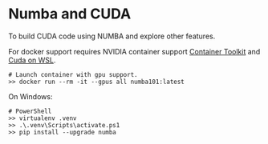 # Numba and CUDA

To build CUDA code using NUMBA and explore other features.

For docker support requires NVIDIA container support [Container Toolkit](https://docs.nvidia.com/datacenter/cloud-native/container-toolkit/install-guide.html) and [Cuda on WSL](https://docs.nvidia.com/cuda/wsl-user-guide/index.html).

```
# Launch container with gpu support.
>> docker run --rm -it --gpus all numba101:latest
```

On Windows:
```
# PowerShell
>> virtualenv .venv
>> .\.venv\Scripts\activate.ps1
>> pip install --upgrade numba
```
